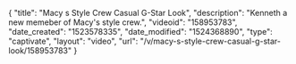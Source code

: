 {
    "title": "Macy s Style Crew Casual G-Star Look",
    "description": "Kenneth a new memeber of Macy's style crew.",
    "videoid": "158953783",
    "date_created": "1523578335",
    "date_modified": "1524368890",
    "type": "captivate",
    "layout": "video",
    "url": "\/v\/macy-s-style-crew-casual-g-star-look\/158953783"
}